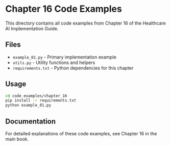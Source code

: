 # Chapter 16 Code Examples

This directory contains all code examples from Chapter 16 of the Healthcare AI Implementation Guide.

## Files

- `example_01.py` - Primary implementation example
- `utils.py` - Utility functions and helpers
- `requirements.txt` - Python dependencies for this chapter

## Usage

```bash
cd code_examples/chapter_16
pip install -r requirements.txt
python example_01.py
```

## Documentation

For detailed explanations of these code examples, see Chapter 16 in the main book.
